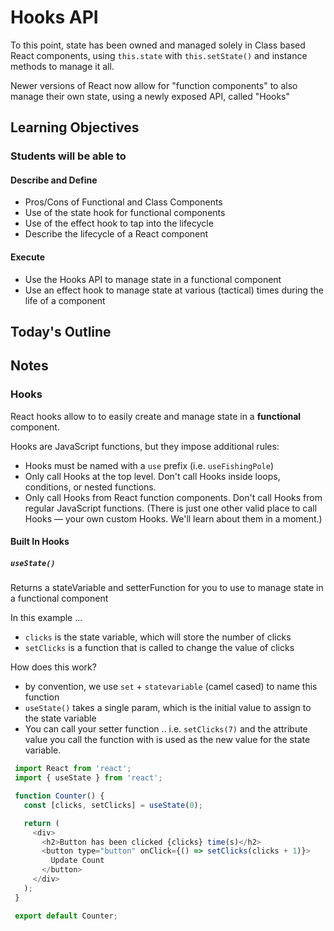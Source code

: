 # Hooks API

To this point, state has been owned and managed solely in Class based React components, using `this.state` with `this.setState()` and instance methods to manage it all.

Newer versions of React now allow for "function components" to also manage their own state, using a newly exposed API, called "Hooks"

## Learning Objectives

### Students will be able to

#### Describe and Define

- Pros/Cons of Functional and Class Components
- Use of the state hook for functional components
- Use of the effect hook to tap into the lifecycle
- Describe the lifecycle of a React component

#### Execute

- Use the Hooks API to manage state in a functional component
- Use an effect hook to manage state at various (tactical) times during the life of a component

## Today's Outline

<!-- To Be Completed By Instructor -->

## Notes

### Hooks

React hooks allow to to easily create and manage state in a **functional** component.

Hooks are JavaScript functions, but they impose additional rules:

- Hooks must be named with a `use` prefix (i.e. `useFishingPole`)
- Only call Hooks at the top level. Don't call Hooks inside loops, conditions, or nested functions.
- Only call Hooks from React function components. Don't call Hooks from regular JavaScript functions. (There is just one other valid place to call Hooks — your own custom Hooks. We'll learn about them in a moment.)

#### Built In Hooks

##### `useState()`

Returns a stateVariable and setterFunction for you to use to manage state in a functional component

In this example ...

- `clicks` is the state variable, which will store the number of clicks
- `setClicks` is a function that is called to change the value of clicks

How does this work?

- by convention, we use `set` + `statevariable` (camel cased) to name this function
- `useState()` takes a single param, which is the initial value to assign to the state variable
- You can call your setter function .. i.e. `setClicks(7)` and the attribute value you call the function with is used as the new value for the state variable.

```javascript
 import React from 'react';
 import { useState } from 'react';

 function Counter() {
   const [clicks, setClicks] = useState(0);

   return (
     <div>
       <h2>Button has been clicked {clicks} time(s)</h2>
       <button type="button" onClick={() => setClicks(clicks + 1)}>
         Update Count
       </button>
     </div>
   );
 }

 export default Counter;
```
